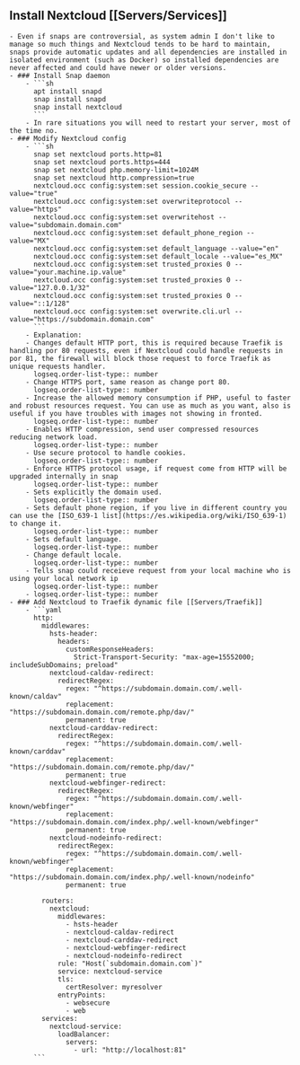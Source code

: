 ## Install Nextcloud [[Servers/Services]]
	- Even if snaps are controversial, as system admin I don't like to manage so much things and Nextcloud tends to be hard to maintain, snaps provide automatic updates and all dependencies are installed in isolated environment (such as Docker) so installed dependencies are never affected and could have newer or older versions.
	- ### Install Snap daemon
		- ```sh
		  apt install snapd
		  snap install snapd
		  snap install nextcloud
		  ```
		- In rare situations you will need to restart your server, most of the time no.
	- ### Modify Nextcloud config
		- ```sh
		  snap set nextcloud ports.http=81
		  snap set nextcloud ports.https=444
		  snap set nextcloud php.memory-limit=1024M
		  snap set nextcloud http.compression=true
		  nextcloud.occ config:system:set session.cookie_secure --value="true"
		  nextcloud.occ config:system:set overwriteprotocol --value="https"
		  nextcloud.occ config:system:set overwritehost --value="subdomain.domain.com"
		  nextcloud.occ config:system:set default_phone_region --value="MX"
		  nextcloud.occ config:system:set default_language --value="en"
		  nextcloud.occ config:system:set default_locale --value="es_MX"
		  nextcloud.occ config:system:set trusted_proxies 0 --value="your.machine.ip.value"
		  nextcloud.occ config:system:set trusted_proxies 0 --value="127.0.0.1/32"
		  nextcloud.occ config:system:set trusted_proxies 0 --value="::1/128"
		  nextcloud.occ config:system:set overwrite.cli.url --value="https://subdomain.domain.com"
		  ```
		- Explanation:
		- Changes default HTTP port, this is required because Traefik is handling por 80 requests, even if Nextcloud could handle requests in por 81, the firewall will block those request to force Traefik as unique requests handler.
		  logseq.order-list-type:: number
		- Change HTTPS port, same reason as change port 80.
		  logseq.order-list-type:: number
		- Increase the allowed memory consumption if PHP, useful to faster and robust resources request. You can use as much as you want, also is useful if you have troubles with images not showing in fronted.
		  logseq.order-list-type:: number
		- Enables HTTP compression, send user compressed resources reducing network load.
		  logseq.order-list-type:: number
		- Use secure protocol to handle cookies.
		  logseq.order-list-type:: number
		- Enforce HTTPS protocol usage, if request come from HTTP will be upgraded internally in snap
		  logseq.order-list-type:: number
		- Sets explicitly the domain used.
		  logseq.order-list-type:: number
		- Sets default phone region, if you live in different country you can use the [ISO_639-1 list](https://es.wikipedia.org/wiki/ISO_639-1) to change it.
		  logseq.order-list-type:: number
		- Sets default language.
		  logseq.order-list-type:: number
		- Change default locale.
		  logseq.order-list-type:: number
		- Tells snap could receieve request from your local machine who is using your local network ip
		  logseq.order-list-type:: number
		- logseq.order-list-type:: number
	- ### Add Nextcloud to Traefik dynamic file [[Servers/Traefik]]
		- ```yaml
		  http:
		    middlewares:
		      hsts-header:
		        headers:
		          customResponseHeaders:
		            Strict-Transport-Security: "max-age=15552000; includeSubDomains; preload"
		      nextcloud-caldav-redirect:
		        redirectRegex:
		          regex: "^https://subdomain.domain.com/.well-known/caldav"
		          replacement: "https://subdomain.domain.com/remote.php/dav/"
		          permanent: true
		      nextcloud-carddav-redirect:
		        redirectRegex:
		          regex: "^https://subdomain.domain.com/.well-known/carddav"
		          replacement: "https://subdomain.domain.com/remote.php/dav/"
		          permanent: true
		      nextcloud-webfinger-redirect:
		        redirectRegex:
		          regex: "^https://subdomain.domain.com/.well-known/webfinger"
		          replacement: "https://subdomain.domain.com/index.php/.well-known/webfinger"
		          permanent: true
		      nextcloud-nodeinfo-redirect:
		        redirectRegex:
		          regex: "^https://subdomain.domain.com/.well-known/webfinger"
		          replacement: "https://subdomain.domain.com/index.php/.well-known/nodeinfo"
		          permanent: true
		  
		    routers:
		      nextcloud:
		        middlewares:
		          - hsts-header
		          - nextcloud-caldav-redirect
		          - nextcloud-carddav-redirect
		          - nextcloud-webfinger-redirect
		          - nextcloud-nodeinfo-redirect
		        rule: "Host(`subdomain.domain.com`)"
		        service: nextcloud-service
		        tls:
		          certResolver: myresolver
		        entryPoints:
		          - websecure
		          - web
		    services:
		      nextcloud-service:
		        loadBalancer:
		          servers:
		            - url: "http://localhost:81"
		  ```